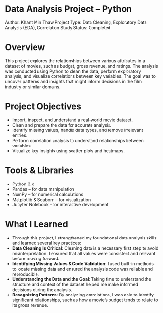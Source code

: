 # Data Analysis Project – Python
Author: Khant Min Thaw
Project Type: Data Cleaning, Exploratory Data Analysis (EDA), Correlation Study
Status: Completed


# Overview
This project explores the relationships between various attributes in a dataset of movies, such as budget, gross revenue, and ratings. The analysis was conducted using Python to clean the data, perform exploratory analysis, and visualize correlations between key variables. The goal was to uncover patterns and insights that might inform decisions in the film industry or similar domains.


# Project Objectives
- Import, inspect, and understand a real-world movie dataset.
- Clean and prepare the data for accurate analysis.
- Identify missing values, handle data types, and remove irrelevant entries.
- Perform correlation analysis to understand relationships between variables.
- Visualize key insights using scatter plots and heatmaps.

# Tools & Libraries
- Python 3.x
- Pandas – for data manipulation
- NumPy – for numerical calculations
- Matplotlib & Seaborn – for visualization
- Jupyter Notebook – for interactive development

# What I Learned
- Through this project, I strengthened my foundational data analysis skills and learned several key practices:
- **Data Cleaning Is Critical**: Cleaning data is a necessary first step to avoid misinterpretation. I ensured that all values were consistent and relevant before moving forward.
- **Identifying Missing Values & Code Validation**: I used built-in methods to locate missing data and ensured the analysis code was reliable and reproducible.
- **Understanding the Data and the Goal**: Taking time to understand the structure and context of the dataset helped me make informed decisions during the analysis.
- **Recognizing Patterns**: By analyzing correlations, I was able to identify significant relationships, such as how a movie’s budget tends to relate to its gross revenue.
